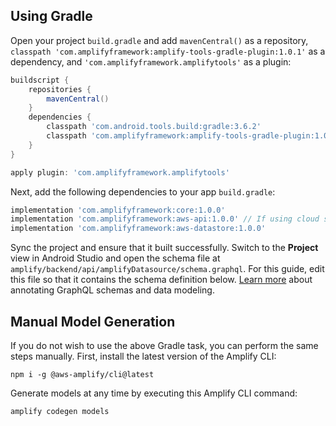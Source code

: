 ## Using Gradle

Open your project `build.gradle` and add `mavenCentral()` as a repository, `classpath 'com.amplifyframework:amplify-tools-gradle-plugin:1.0.1'` as a dependency, and `'com.amplifyframework.amplifytools'` as a plugin:

```groovy
buildscript {
    repositories {
        mavenCentral()
    }
    dependencies {
        classpath 'com.android.tools.build:gradle:3.6.2'
        classpath 'com.amplifyframework:amplify-tools-gradle-plugin:1.0.1'
    }
}

apply plugin: 'com.amplifyframework.amplifytools'
```

Next, add the following dependencies to your app `build.gradle`:

```groovy
implementation 'com.amplifyframework:core:1.0.0'
implementation 'com.amplifyframework:aws-api:1.0.0' // If using cloud sync
implementation 'com.amplifyframework:aws-datastore:1.0.0'
```

Sync the project and ensure that it built successfully. Switch to the **Project** view in Android Studio and open the schema file at `amplify/backend/api/amplifyDatasource/schema.graphql`. For this guide, edit this file so that it contains the schema definition below.  [Learn more](https://docs.amplify.aws/cli/graphql-transformer/overview) about annotating GraphQL schemas and data modeling.

## Manual Model Generation

If you do not wish to use the above Gradle task, you can perform the same steps manually. First, install the latest version of the Amplify CLI:

```
npm i -g @aws-amplify/cli@latest
```

Generate models at any time by executing this Amplify CLI command:

```
amplify codegen models
```
